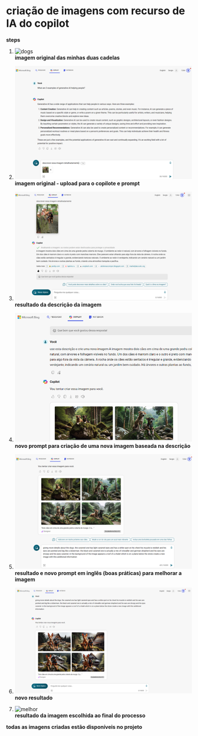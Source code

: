 # criação de imagens com recurso de IA do copilot

**steps**

1. ![dogs](dogs.png)  
**imagem original das minhas duas cadelas** 

2. ![1](1.png)  
**imagem original - upload para o copilote e prompt** 

3. ![2](2.png)  
**resultado da descrição da imagem** 

4. ![3](3.png)  
**novo prompt para criação de uma nova imagem baseada na descrição** 

5. ![4](4.png)  
**resultado e novo prompt em inglês (boas práticas) para melhorar a imagem** 

6. ![5](5.png)  
**novo resultado** 

7. ![melhor](melhor.png)  
**resultado da imagem escolhida ao final do processo** 


**todas as imagens criadas estão disponíveis no projeto**